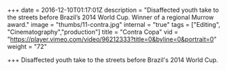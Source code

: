 +++
date = 2016-12-10T01:17:01Z
description = "Disaffected youth take to the streets before Brazil’s 2014 World Cup. Winner of a regional Murrow award."
image = "thumbs/11-contra.jpg"
internal = "true"
tags = ["Editing", "Cinematography","production"]
title = "Contra Copa"
vid = "https://player.vimeo.com/video/96212333?title=0&byline=0&portrait=0"
weight = "72"

+++
Disaffected youth take to the streets before Brazil's 2014 World Cup.
